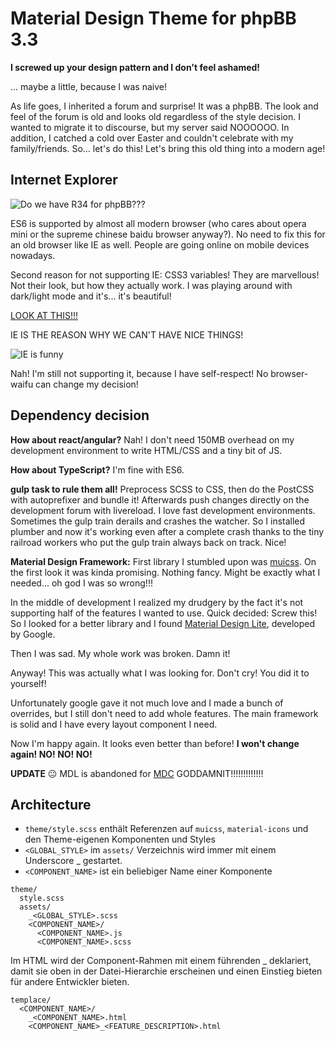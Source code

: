 # Material Design Theme for phpBB 3.3

**I screwed up your design pattern and I don't feel ashamed!**

... maybe a little, because I was naive!

As life goes, I inherited a forum and surprise! It was a phpBB. The look and feel of the forum is old and looks old regardless of the style decision. I wanted to migrate it to discourse, but my server said NOOOOOO. In addition, I catched a cold over Easter and couldn't celebrate with my family/friends. So... let's do this! Let's bring this old thing into a modern age!

## Internet Explorer

![Do we have R34 for phpBB???](https://i.chzbgr.com/original/6543621/h87CBCC23/internet-explorer-memes-and-jokes)

ES6 is supported by almost all modern browser (who cares about opera mini or the supreme chinese baidu browser anyway?). No need to fix this for an old browser like IE as well. People are going online on mobile devices nowadays.

Second reason for not supporting IE: CSS3 variables! They are marvellous! Not their look, but how they actually work. I was playing around with dark/light mode and it's... it's beautiful!

[LOOK AT THIS!!!](https://ryanfeigenbaum.com/dark-mode/)

IE IS THE REASON WHY WE CAN'T HAVE NICE THINGS!

![IE is funny](https://images-cdn.9gag.com/photo/aV3pwW8_700b.jpg)

Nah! I'm still not supporting it, because I have self-respect! No browser-waifu can change my decision!

## Dependency decision

**How about react/angular?** Nah! I don't need 150MB overhead on my development environment to write HTML/CSS and a tiny bit of JS.

**How about TypeScript?** I'm fine with ES6.

**gulp task to rule them all!** Preprocess SCSS to CSS, then do the PostCSS with autoprefixer and bundle it! Afterwards push changes directly on the development forum with livereload. I love fast development environments. Sometimes the gulp train derails and crashes the watcher. So I installed plumber and now it's working even after a complete crash thanks to the tiny railroad workers who put the gulp train always back on track. Nice!

**Material Design Framework:** First library I stumbled upon was [muicss](https://www.muicss.com/). On the first look it was kinda promising. Nothing fancy. Might be exactly what I needed... oh god I was so wrong!!!

In the middle of development I realized my drudgery by the fact it's not supporting half of the features I wanted to use. Quick decided: Screw this! So I looked for a better library and I found [Material Design Lite](https://getmdl.io/), developed by Google.

Then I was sad. My whole work was broken. Damn it!

Anyway! This was actually what I was looking for. Don't cry! You did it to yourself!

Unfortunately google gave it not much love and I made a bunch of overrides, but I still don't need to add whole features. The main framework is solid and I have every layout component I need.

Now I'm happy again. It looks even better than before! **I won't change again! NO! NO! NO!**

**UPDATE** 😐 MDL is abandoned for [MDC](https://github.com/material-components/material-components-web/blob/master/docs/migrating-from-mdl.md) GODDAMNIT!!!!!!!!!!!!!

## Architecture



* `theme/style.scss` enthält Referenzen auf `muicss`, `material-icons` und den Theme-eigenen Komponenten und Styles
* `<GLOBAL_STYLE>` im `assets/` Verzeichnis wird immer mit einem Underscore _ gestartet.
* `<COMPONENT_NAME>` ist ein beliebiger Name einer Komponente

```
theme/
  style.scss
  assets/
    _<GLOBAL_STYLE>.scss
    <COMPONENT_NAME>/
      <COMPONENT_NAME>.js
      <COMPONENT_NAME>.scss
```

Im HTML wird der Component-Rahmen mit einem führenden _ deklariert, damit sie oben in der Datei-Hierarchie erscheinen und einen Einstieg bieten für andere Entwickler bieten.

```
templace/
  <COMPONENT_NAME>/
    _<COMPONENT_NAME>.html
    <COMPONENT_NAME>_<FEATURE_DESCRIPTION>.html
```
